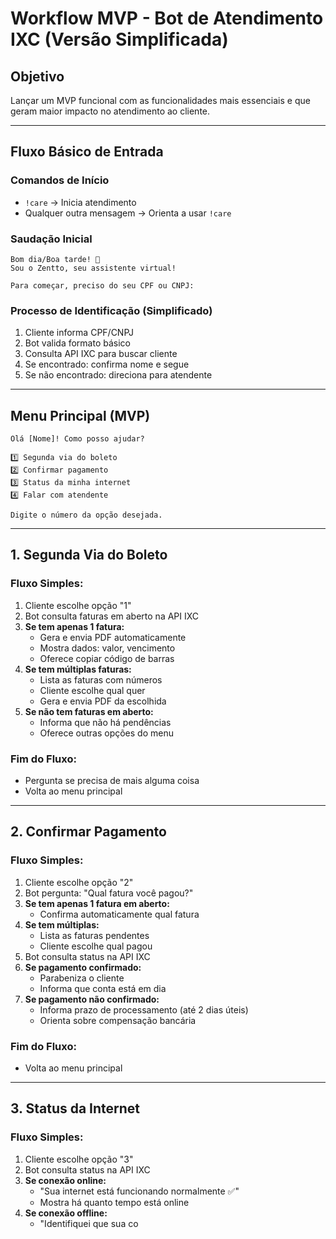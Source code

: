 # Workflow MVP - Bot de Atendimento IXC (Versão Simplificada)

## Objetivo
Lançar um MVP funcional com as funcionalidades mais essenciais e que geram maior impacto no atendimento ao cliente.

---

## Fluxo Básico de Entrada

### Comandos de Início
- `!care` → Inicia atendimento
- Qualquer outra mensagem → Orienta a usar `!care`

### Saudação Inicial
```
Bom dia/Boa tarde! 👋 
Sou o Zentto, seu assistente virtual!

Para começar, preciso do seu CPF ou CNPJ:
```

### Processo de Identificação (Simplificado)
1. Cliente informa CPF/CNPJ
2. Bot valida formato básico
3. Consulta API IXC para buscar cliente
4. Se encontrado: confirma nome e segue
5. Se não encontrado: direciona para atendente

---

## Menu Principal (MVP)

```
Olá [Nome]! Como posso ajudar?

1️⃣ Segunda via do boleto
2️⃣ Confirmar pagamento  
3️⃣ Status da minha internet
4️⃣ Falar com atendente

Digite o número da opção desejada.
```

---

## 1. Segunda Via do Boleto

### Fluxo Simples:
1. Cliente escolhe opção "1"
2. Bot consulta faturas em aberto na API IXC
3. **Se tem apenas 1 fatura:**
   - Gera e envia PDF automaticamente
   - Mostra dados: valor, vencimento
   - Oferece copiar código de barras
4. **Se tem múltiplas faturas:**
   - Lista as faturas com números
   - Cliente escolhe qual quer
   - Gera e envia PDF da escolhida
5. **Se não tem faturas em aberto:**
   - Informa que não há pendências
   - Oferece outras opções do menu

### Fim do Fluxo:
- Pergunta se precisa de mais alguma coisa
- Volta ao menu principal

---

## 2. Confirmar Pagamento

### Fluxo Simples:
1. Cliente escolhe opção "2"
2. Bot pergunta: "Qual fatura você pagou?"
3. **Se tem apenas 1 fatura em aberto:**
   - Confirma automaticamente qual fatura
4. **Se tem múltiplas:**
   - Lista as faturas pendentes
   - Cliente escolhe qual pagou
5. Bot consulta status na API IXC
6. **Se pagamento confirmado:**
   - Parabeniza o cliente
   - Informa que conta está em dia
7. **Se pagamento não confirmado:**
   - Informa prazo de processamento (até 2 dias úteis)
   - Orienta sobre compensação bancária

### Fim do Fluxo:
- Volta ao menu principal

---

## 3. Status da Internet

### Fluxo Simples:
1. Cliente escolhe opção "3"
2. Bot consulta status na API IXC
3. **Se conexão online:**
   - "Sua internet está funcionando normalmente ✅"
   - Mostra há quanto tempo está online
4. **Se conexão offline:**
   - "Identifiquei que sua co